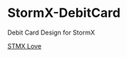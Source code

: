 # StormX-DebitCard
Debit Card Design for StormX

[STMX Love](https://github.com/iBlogg/StormX-DebitCard/blob/main/stmx_heart.jpg?raw=true)
